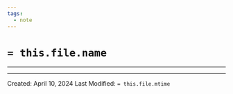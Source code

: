 ```yaml
---
tags:
  - note
---
```

# `= this.file.name `
---






---
Created: April 10, 2024
Last Modified: `= this.file.mtime`
